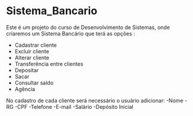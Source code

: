 # Sistema_Bancario
Este é um projeto do curso de Desenvolvimento de Sistemas, onde criaremos um Sistema Bancário que terá as opções :

- Cadastrar cliente
- Excluir cliente
- Alterar cliente
- Transferência entre clientes
- Depositar
- Sacar
- Consultar saldo
- Agência


No cadastro de cada cliente será necessário o usuário adicionar:
-Nome
-RG
-CPF
-Telefone
-E-mail
-Salário
-Depósito Inicial
